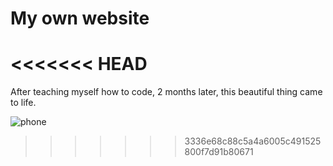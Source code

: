 # My own website

<<<<<<< HEAD
=======
After teaching myself how to code, 2 months later, this beautiful thing came to life.

![phone](https://cloud.githubusercontent.com/assets/19750215/17315990/f9dc81dc-5835-11e6-9887-84e9bb5dfdb3.png)

>>>>>>> 3336e68c88c5a4a6005c491525800f7d91b80671
